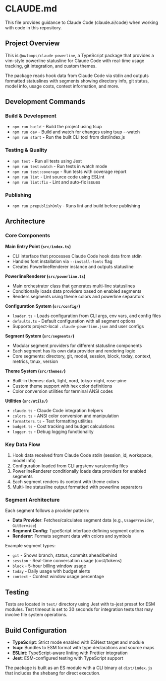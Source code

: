 # CLAUDE.md

This file provides guidance to Claude Code (claude.ai/code) when working with code in this repository.

## Project Overview

This is `@owloops/claude-powerline`, a TypeScript package that provides a vim-style powerline statusline for Claude Code with real-time usage tracking, git integration, and custom themes.

The package reads hook data from Claude Code via stdin and outputs formatted statuslines with segments showing directory info, git status, model info, usage costs, context information, and more.

## Development Commands

### Build & Development
- `npm run build` - Build the project using tsup
- `npm run dev` - Build and watch for changes using tsup --watch
- `npm run start` - Run the built CLI tool from dist/index.js

### Testing & Quality
- `npm test` - Run all tests using Jest
- `npm run test:watch` - Run tests in watch mode
- `npm run test:coverage` - Run tests with coverage report
- `npm run lint` - Lint source code using ESLint
- `npm run lint:fix` - Lint and auto-fix issues

### Publishing
- `npm run prepublishOnly` - Runs lint and build before publishing

## Architecture

### Core Components

**Main Entry Point (`src/index.ts`)**
- CLI interface that processes Claude Code hook data from stdin
- Handles font installation via `--install-fonts` flag
- Creates PowerlineRenderer instance and outputs statusline

**PowerlineRenderer (`src/powerline.ts`)**
- Main orchestrator class that generates multi-line statuslines
- Conditionally loads data providers based on enabled segments
- Renders segments using theme colors and powerline separators

**Configuration System (`src/config/`)**
- `loader.ts` - Loads configuration from CLI args, env vars, and config files
- `defaults.ts` - Default configuration with all segment options
- Supports project-local `.claude-powerline.json` and user configs

**Segment System (`src/segments/`)**
- Modular segment providers for different statusline components
- Each segment has its own data provider and rendering logic
- Core segments: directory, git, model, session, block, today, context, metrics, tmux, version

**Theme System (`src/themes/`)**
- Built-in themes: dark, light, nord, tokyo-night, rose-pine
- Custom theme support with hex color definitions
- Color conversion utilities for terminal ANSI codes

**Utilities (`src/utils/`)**
- `claude.ts` - Claude Code integration helpers
- `colors.ts` - ANSI color conversion and manipulation
- `formatters.ts` - Text formatting utilities
- `budget.ts` - Cost tracking and budget calculations
- `logger.ts` - Debug logging functionality

### Key Data Flow

1. Hook data received from Claude Code stdin (session_id, workspace, model info)
2. Configuration loaded from CLI args/env vars/config files
3. PowerlineRenderer conditionally loads data providers for enabled segments
4. Each segment renders its content with theme colors
5. Multi-line statusline output formatted with powerline separators

### Segment Architecture

Each segment follows a provider pattern:
- **Data Provider**: Fetches/calculates segment data (e.g., `UsageProvider`, `GitService`)
- **Segment Config**: TypeScript interface defining segment options
- **Renderer**: Formats segment data with colors and symbols

Example segment types:
- `git` - Shows branch, status, commits ahead/behind
- `session` - Real-time conversation usage (cost/tokens)
- `block` - 5-hour billing window usage
- `today` - Daily usage with budget alerts
- `context` - Context window usage percentage

## Testing

Tests are located in `test/` directory using Jest with ts-jest preset for ESM modules. Test timeout is set to 30 seconds for integration tests that may involve file system operations.

## Build Configuration

- **TypeScript**: Strict mode enabled with ESNext target and module
- **tsup**: Bundles to ESM format with type declarations and source maps
- **ESLint**: TypeScript-aware linting with Prettier integration
- **Jest**: ESM-configured testing with TypeScript support

The package is built as an ES module with a CLI binary at `dist/index.js` that includes the shebang for direct execution.